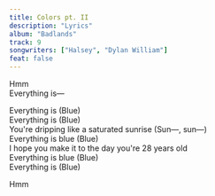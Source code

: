 ```yaml
---
title: Colors pt. II
description: "Lyrics"
album: "Badlands"
track: 9
songwriters: ["Halsey", "Dylan William"]
feat: false
---
```


<p className="intro">
Hmm <br />
Everything is— <br />
</p>
<p className="chorus">
Everything is (Blue) <br />
Everything is (Blue) <br />
You're dripping like a saturated sunrise (Sun—, sun—) <br />
Everything is blue (Blue) <br />
I hope you make it to the day you're 28 years old <br />
Everything is blue (Blue) <br />
Everything is (Blue) <br />
</p>

<p className="outro">
Hmm <br />
</p>
